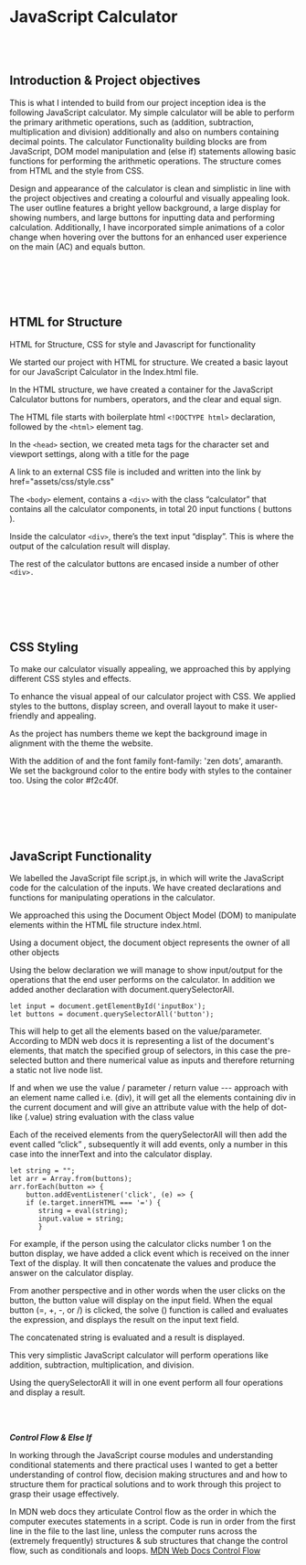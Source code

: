 # JavaScript Calculator
<br></br>
## Introduction & Project objectives

This is what I intended to build from our project inception idea is the following JavaScript calculator. My simple calculator will be able to perform the primary arithmetic operations, such as (addition, subtraction, multiplication and division) additionally and also on numbers containing decimal points. The calculator Functionality building blocks are from JavaScript, DOM model manipulation and (else if) statements allowing basic functions for performing the arithmetic operations. The structure comes from HTML and the style from CSS.

Design and appearance of the calculator is clean and simplistic in line with the project objectives and creating a colourful and visually appealing look. The user outline features a bright yellow background, a large display for showing numbers, and large buttons for inputting data and performing calculation. Additionally, I have incorporated simple animations of a color change when hovering over the buttons for an enhanced user experience on the main (AC) and equals button.

<br></br>
<br></br>

## HTML for Structure
HTML for Structure, CSS for style and Javascript for functionality

We started our project with HTML for structure. 
We created a basic  layout for our JavaScript Calculator in the Index.html file.

In the HTML structure, we have created a container for the JavaScript Calculator buttons for numbers, operators, and the clear and equal sign.

The HTML file starts with boilerplate html `<!DOCTYPE html>` declaration, followed by the `<html>` element tag.

In the `<head>` section, we created meta tags for the character set and viewport settings, along with a title for the page <title>Calculator-Javascript</title>

A link to an external CSS file is included and written into the link by href="assets/css/style.css"

The `<body>` element, contains a `<div>` with the class “calculator” that contains all the calculator components, in total 20 input functions ( buttons ).

Inside the calculator `<div>`, there’s the text input “display”. This is where the output of the calculation result will display.

The rest of the calculator buttons are encased inside a number of other `<div>.`

<br></br>
<br></br>

## CSS Styling

To make our calculator visually appealing, we approached this by applying different CSS styles and effects.

To enhance the visual appeal of our calculator project with CSS. We applied styles to the buttons, display screen, and overall layout to make it user-friendly and appealing.

As the project has numbers theme we kept the background image in alignment with the theme the website.

With the addition of and the font family font-family: 'zen dots', amaranth. We set the background color to the entire body with styles to the container too. Using the color #f2c40f.

<br></br>
<br></br>

## JavaScript Functionality

We labelled the JavaScript file script.js, in which will write the JavaScript code for the calculation of the inputs. We have created declarations and functions for manipulating operations in the calculator.

We approached this using the Document Object Model (DOM) to manipulate elements within the HTML file structure index.html.

Using a document object, the document object represents the owner of all other objects

Using the below declaration we will manage to show input/output for the operations that the end user performs on the calculator. In addition we added another declaration with document.querySelectorAll.

    let input = document.getElementById('inputBox');
    let buttons = document.querySelectorAll('button');
    
This will help to get all the elements based on the value/parameter. According to MDN web docs it is representing a list of the document's elements, that match the specified group of selectors, in this case the pre-selected button and there numerical value as inputs and therefore returning a static not live node list.

If and when we use the value / parameter / return value --- approach with an element name called i.e. (div), it will get all the elements containing div in the current document and will give an attribute value with the help of dot-like (.value) string evaluation with the class value

Each of the received elements from the querySelectorAll will then add the event called “click” , subsequently it will add events, only a number in this case into the innerText and into the calculator display.

    let string = "";
    let arr = Array.from(buttons);
    arr.forEach(button => {
        button.addEventListener('click', (e) => {
        if (e.target.innerHTML === '=') {
           string = eval(string);
           input.value = string;
           }

For example, if the person using the calculator clicks number 1 on the button display, we have added a click event which is received on the inner Text of the display. It will then concatenate the values and produce the answer on the calculator display.

From another perspective and in other words when the user clicks on the button, the button value will display on the input field. When the equal button (=, +, -, or /) is clicked, the solve () function is called and evaluates the expression, and displays the result on the input text field.

The concatenated string is evaluated and a result is displayed.

This very simplistic JavaScript calculator will perform operations like addition, subtraction, multiplication, and division.

Using the querySelectorAll it will in one event perform all four operations and display a result.

<br></br>

***Control Flow & Else If***

In working through the JavaScript course modules and understanding conditional statements and there practical uses I wanted to get a better understanding of control flow, decision making structures and and how to structure them for practical solutions and to work through this project to grasp their usage effectively.

In MDN web docs they articulate Control flow as the order in which the computer executes statements in a script. Code is run in order from the first line in the file to the last line, unless the computer runs across the (extremely frequently) structures & sub structures that change the control flow, such as conditionals and loops.
[MDN Web Docs Control Flow](https://developer.mozilla.org/en-US/docs/Glossary/Control_flow)

<br></br>